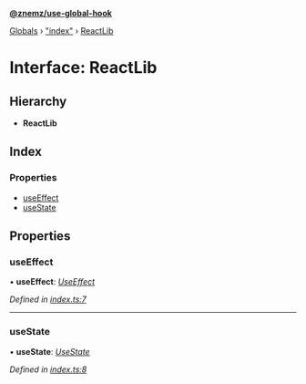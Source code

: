 **[@znemz/use-global-hook](../README.md)**

[Globals](../globals.md) › ["index"](../modules/_index_.md) › [ReactLib](_index_.reactlib.md)

# Interface: ReactLib

## Hierarchy

* **ReactLib**

## Index

### Properties

* [useEffect](_index_.reactlib.md#useeffect)
* [useState](_index_.reactlib.md#usestate)

## Properties

###  useEffect

• **useEffect**: *[UseEffect](../modules/_index_.md#useeffect)*

*Defined in [index.ts:7](https://github.com/nmccready/use-global-hook/blob/078c8fb/src/index.ts#L7)*

___

###  useState

• **useState**: *[UseState](../modules/_index_.md#usestate)*

*Defined in [index.ts:8](https://github.com/nmccready/use-global-hook/blob/078c8fb/src/index.ts#L8)*